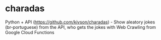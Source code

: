 # charadas
Python + API (https://github.com/kivson/charadas) - Show aleatory jokes (br-portuguese) from the API, who gets the jokes with Web Crawling from Google Cloud Functions
